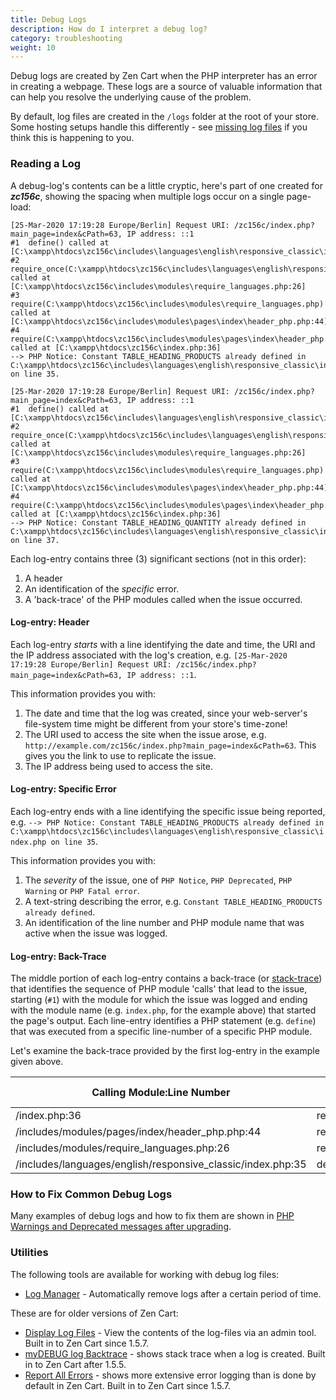 ```yaml
---
title: Debug Logs 
description: How do I interpret a debug log? 
category: troubleshooting
weight: 10
---
```


Debug logs are created by Zen Cart when the PHP interpreter has an
error in creating a webpage.   These logs are a source of valuable information 
that can help you resolve the underlying cause of the problem. 

By default, log files are created in the `/logs` folder at the root of your store.  Some hosting setups handle this differently - see [missing log files](/user/troubleshooting/missing_log_files/) if you think this is happening to you.

### Reading a Log

A debug-log's contents can be a little cryptic, here's part of one created for ***zc156c***, showing the spacing when multiple logs occur on a single page-load:

```
[25-Mar-2020 17:19:28 Europe/Berlin] Request URI: /zc156c/index.php?main_page=index&cPath=63, IP address: ::1
#1  define() called at [C:\xampp\htdocs\zc156c\includes\languages\english\responsive_classic\index.php:35]
#2  require_once(C:\xampp\htdocs\zc156c\includes\languages\english\responsive_classic\index.php) called at [C:\xampp\htdocs\zc156c\includes\modules\require_languages.php:26]
#3  require(C:\xampp\htdocs\zc156c\includes\modules\require_languages.php) called at [C:\xampp\htdocs\zc156c\includes\modules\pages\index\header_php.php:44]
#4  require(C:\xampp\htdocs\zc156c\includes\modules\pages\index\header_php.php) called at [C:\xampp\htdocs\zc156c\index.php:36]
--> PHP Notice: Constant TABLE_HEADING_PRODUCTS already defined in C:\xampp\htdocs\zc156c\includes\languages\english\responsive_classic\index.php on line 35.

[25-Mar-2020 17:19:28 Europe/Berlin] Request URI: /zc156c/index.php?main_page=index&cPath=63, IP address: ::1
#1  define() called at [C:\xampp\htdocs\zc156c\includes\languages\english\responsive_classic\index.php:37]
#2  require_once(C:\xampp\htdocs\zc156c\includes\languages\english\responsive_classic\index.php) called at [C:\xampp\htdocs\zc156c\includes\modules\require_languages.php:26]
#3  require(C:\xampp\htdocs\zc156c\includes\modules\require_languages.php) called at [C:\xampp\htdocs\zc156c\includes\modules\pages\index\header_php.php:44]
#4  require(C:\xampp\htdocs\zc156c\includes\modules\pages\index\header_php.php) called at [C:\xampp\htdocs\zc156c\index.php:36]
--> PHP Notice: Constant TABLE_HEADING_QUANTITY already defined in C:\xampp\htdocs\zc156c\includes\languages\english\responsive_classic\index.php on line 37.
```

Each log-entry contains three (3) significant sections (not in this order):

1. A header
2. An identification of the _specific_ error.
3. A 'back-trace' of the PHP modules called when the issue occurred.

#### Log-entry: Header

Each log-entry *starts* with a line identifying the date and time, the URI and the IP address associated with the log's creation, e.g. `[25-Mar-2020 17:19:28 Europe/Berlin] Request URI: /zc156c/index.php?main_page=index&cPath=63, IP address: ::1`.

This information provides you with:

1. The date and time that the log was created, since your web-server's file-system time might be different from your store's time-zone!
2. The URI used to access the site when the issue arose, e.g. `http://example.com/zc156c/index.php?main_page=index&cPath=63`.  This gives you the link to use to replicate the issue.
3. The IP address being used to access the site.  

#### Log-entry: Specific Error

Each log-entry ends with a line identifying the specific issue being reported, e.g. `--> PHP Notice: Constant TABLE_HEADING_PRODUCTS already defined in C:\xampp\htdocs\zc156c\includes\languages\english\responsive_classic\index.php on line 35`.

This information provides you with:

1. The _severity_ of the issue, one of `PHP Notice`, `PHP Deprecated`, `PHP Warning` or `PHP Fatal error`.
2. A text-string describing the error, e.g. `Constant TABLE_HEADING_PRODUCTS already defined`.
3. An identification of the line number and PHP module name that was active when the issue was logged.

#### Log-entry: Back-Trace

The middle portion of each log-entry contains a back-trace (or [stack-trace](https://en.wikipedia.org/wiki/Stack_trace)) that identifies the sequence of PHP module 'calls' that lead to the issue, starting (`#1`) with the module for which the issue was logged and ending with the module name (e.g. `index.php`, for the example above) that started the page's output.  Each line-entry identifies a PHP statement (e.g. `define`) that was executed from a specific line-number of a specific PHP module.

Let's examine the back-trace provided by the first log-entry in the example given above.

| Calling Module:Line Number                                  | PHP Function |
| ----------------------------------------------------------- | ------------ |
| /index.php:36                                               | require      |
| /includes/modules/pages/index/header_php.php:44             | require      |
| /includes/modules/require_languages.php:26                  | require_once |
| /includes/languages/english/responsive_classic/index.php:35 | define       |

### How to Fix Common Debug Logs
Many examples of debug logs and how to fix them are shown in [PHP Warnings and Deprecated messages after upgrading](/user/troubleshooting/debug_logs/). 

### Utilities
The following tools are available for working with debug log files:

- [Log Manager](https://www.zen-cart.com/downloads.php?do=file&id=2123) - Automatically remove logs after a certain period of time.

These are for older versions of Zen Cart:

- [Display Log Files](https://www.zen-cart.com/downloads.php?do=file&id=1583) - View the contents of the log-files via an admin tool. Built in to Zen Cart since 1.5.7.
- [myDEBUG log Backtrace](https://www.zen-cart.com/downloads.php?do=file&id=1879) - shows stack trace when a log is created. Built in to Zen Cart after 1.5.5. 
- [Report All Errors](https://www.zen-cart.com/downloads.php?do=file&id=1792) - shows more extensive error logging than is done by default in Zen Cart. Built in to Zen Cart since 1.5.7.

